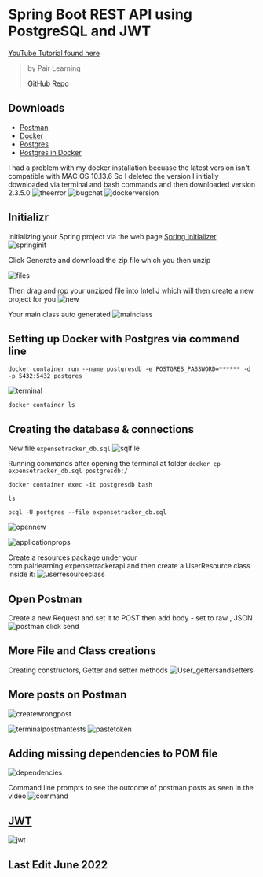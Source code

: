 # Spring Boot REST API using PostgreSQL and JWT
[YouTube Tutorial found here](https://www.youtube.com/playlist?list=PLWieu6NbbqTwwYwylgXmmKVX1ZWsUVx8m) 
> by Pair Learning
> 
> [GitHub Repo](https://github.com/pairlearning/expense-tracker-api)


## Downloads 
- [Postman](https://www.postman.com) 
- [Docker](https://www.docker.com) 
- [Postgres](https://postgresapp.com)
- [Postgres in Docker](https://hub.docker.com/_/postgres)

I had a problem with my docker installation becuase the latest version isn't compatible with MAC OS 10.13.6
So I deleted the version I initially downloaded via terminal and bash commands and then downloaded version 2.3.5.0 
![theerror](https://user-images.githubusercontent.com/83961643/174754064-06a9796f-11f5-46bd-b527-e41103258d04.jpeg)
![bugchat](https://user-images.githubusercontent.com/83961643/174754073-aa188ce3-8ee7-47b9-b2fd-6ba0c56ba8a1.jpeg)
![dockerversion](https://user-images.githubusercontent.com/83961643/174754079-ca328a5d-6158-4076-9e91-39e43cdced1e.jpeg)

## Initializr 
Initializing your Spring project via the web page [Spring Initializer](https://start.spring.io)
![springinit](https://user-images.githubusercontent.com/83961643/175000705-d25334fd-d332-448c-b23d-14aadd84cff9.jpeg)

Click Generate and download the zip file which you then unzip 

![files](https://user-images.githubusercontent.com/83961643/175003515-9f0b0689-b419-4712-8a41-e6bf6b49f8c6.jpeg)

Then drag and rop your unziped file into InteliJ which will then create a new project for you 
![new](https://user-images.githubusercontent.com/83961643/175003934-e68cf768-084c-4078-aff4-2463253f410a.jpeg)

Your main class auto generated
![mainclass](https://user-images.githubusercontent.com/83961643/175004377-aa35872c-d186-4bfe-8571-bfbf9ea4ea9c.jpeg)



## Setting up Docker with Postgres via command line

` docker container run --name postgresdb -e POSTGRES_PASSWORD=****** -d -p 5432:5432 postgres `

![terminal](https://user-images.githubusercontent.com/83961643/175002592-dc073636-c988-46a5-8b66-88bee490945c.jpeg)

` docker container ls `


## Creating the database & connections 
New file `expensetracker_db.sql`
![sqlfile](https://user-images.githubusercontent.com/83961643/175011614-418efc0e-59b3-4ef9-8db0-f733d9efa523.jpeg)

Running commands after opening the terminal at folder 
`docker cp expensetracker_db.sql postgresdb:/`

`docker container exec -it postgresdb bash`

`ls`

`psql -U postgres --file expensetracker_db.sql`


![opennew](https://user-images.githubusercontent.com/83961643/175016787-ccc63457-035d-40fb-9e0b-e389a200c0e1.jpeg)


![applicationprops](https://user-images.githubusercontent.com/83961643/175018025-a59fcc9e-5a03-4b9f-8db7-4ce15c06e983.jpeg)


Create a resources package under your com.pairlearning.expensetrackerapi and then create a UserResource class inside it: 
![userresourceclass](https://user-images.githubusercontent.com/83961643/175019953-94c1b035-1bfe-4e57-a7fa-31ba21bc6fab.jpeg)


## Open Postman  
Create a new Request and set it to POST 
then add body - set to raw , JSON 
![postman](https://user-images.githubusercontent.com/83961643/175246726-9f73bd31-98b2-4670-ae7c-536bff9a4310.jpeg)
click send 

## More File and Class creations
Creating constructors, Getter and setter methods
![User_gettersandsetters](https://user-images.githubusercontent.com/83961643/175307574-ebc402ab-9de1-4fd5-88ee-55e1e85b4e18.jpeg)


## More posts on Postman 

![createwrongpost](https://user-images.githubusercontent.com/83961643/175343616-adbda3cd-a6ea-40d5-852e-0163a75446cd.jpeg)

![terminalpostmantests](https://user-images.githubusercontent.com/83961643/175351007-27516b96-262a-4e27-bb32-8dd5ad641a5e.jpeg)
![pastetoken](https://user-images.githubusercontent.com/83961643/175351033-915d4c25-9301-4b74-90ef-bd0324442252.jpeg)


## Adding missing dependencies to POM file 
![dependencies](https://user-images.githubusercontent.com/83961643/175343704-3e6f52af-b948-4a8f-88af-9256928ea109.jpeg)

Command line prompts to see the outcome of postman posts as seen in the video 
![command](https://user-images.githubusercontent.com/83961643/175343889-df3c84e6-ca81-4140-9084-2ae7fd8e4568.jpeg)

## [JWT](https://jwt.io)


![jwt](https://user-images.githubusercontent.com/83961643/175350990-f921ee89-19b3-47ba-ad8f-f8147f04b314.jpeg)

## Last Edit June 2022
